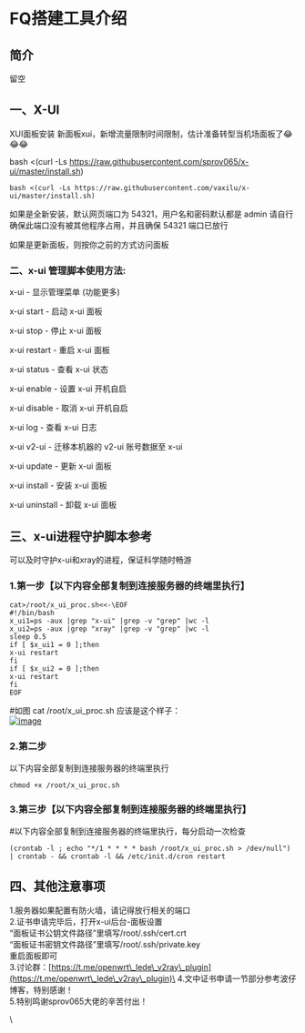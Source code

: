 # FQ搭建工具介绍

## 简介

留空

## 一、X-UI

XUI面板安装 新面板xui，新增流量限制时间限制，估计准备转型当机场面板了😂😂😂

bash <(curl -Ls https://raw.githubusercontent.com/sprov065/x-ui/master/install.sh)



```
bash <(curl -Ls https://raw.githubusercontent.com/vaxilu/x-ui/master/install.sh)
```

如果是全新安装，默认网页端口为 54321，用户名和密码默认都是 admin 请自行确保此端口没有被其他程序占用，并且确保 54321 端口已放行

如果是更新面板，则按你之前的方式访问面板

### 二、x-ui 管理脚本使用方法:

x-ui - 显示管理菜单 (功能更多)&#x20;

x-ui start - 启动 x-ui 面板&#x20;

x-ui stop - 停止 x-ui 面板&#x20;

x-ui restart - 重启 x-ui 面板&#x20;

x-ui status - 查看 x-ui 状态&#x20;

x-ui enable - 设置 x-ui 开机自启&#x20;

x-ui disable - 取消 x-ui 开机自启&#x20;

x-ui log - 查看 x-ui 日志&#x20;

x-ui v2-ui - 迁移本机器的 v2-ui 账号数据至 x-ui&#x20;

x-ui update - 更新 x-ui 面板&#x20;

x-ui install - 安装 x-ui 面板&#x20;

x-ui uninstall - 卸载 x-ui 面板

## 三、x-ui进程守护脚本参考

可以及时守护x-ui和xray的进程，保证科学随时畅游

### 1.第一步【以下内容全部复制到连接服务器的终端里执行】

```
cat>/root/x_ui_proc.sh<<-\EOF
#!/bin/bash
x_ui1=ps -aux |grep "x-ui" |grep -v "grep" |wc -l
x_ui2=ps -aux |grep "xray" |grep -v "grep" |wc -l
sleep 0.5
if [ $x_ui1 = 0 ];then
x-ui restart
fi
if [ $x_ui2 = 0 ];then
x-ui restart
fi
EOF
```

\#如图 cat /root/x\_ui\_proc.sh 应该是这个样子：\
[![image](https://user-images.githubusercontent.com/59961153/127632874-7f410253-66e7-4883-9ae1-51a1196b572f.png)](https://user-images.githubusercontent.com/59961153/127632874-7f410253-66e7-4883-9ae1-51a1196b572f.png)

### 2.第二步

以下内容全部复制到连接服务器的终端里执行

```
chmod +x /root/x_ui_proc.sh
```

### 3.第三步【以下内容全部复制到连接服务器的终端里执行】

\#以下内容全部复制到连接服务器的终端里执行，每分启动一次检查

```
(crontab -l ; echo "*/1 * * * * bash /root/x_ui_proc.sh > /dev/null") | crontab - && crontab -l && /etc/init.d/cron restart
```

## 四、其他注意事项

1.服务器如果配置有防火墙，请记得放行相关的端口\
2.证书申请完毕后，打开x-ui后台-面板设置\
“面板证书公钥文件路径”里填写/root/.ssh/cert.crt\
“面板证书密钥文件路径”里填写/root/.ssh/private.key\
重启面板即可\
3.讨论群：[https://t.me/openwrt\_lede\_v2ray\_plugin](https://t.me/openwrt\_lede\_v2ray\_plugin)\
4.文中证书申请一节部分参考波仔博客，特别感谢！\
5.特别鸣谢sprov065大佬的辛苦付出！

\






